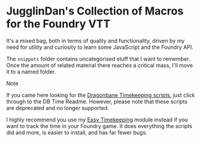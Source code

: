 # JugglinDan's Collection of Macros for the Foundry VTT

It's a mixed bag, both in terms of quality and functionality, driven by my need for utility and curiosity to learn some JavaScript and the Foundry API.

The `snippets` folder contains uncategorised stuff that I want to remember. Once the amount of related material there reaches a critical mass, I'll move it to a named folder.

> [!NOTE]
> If you came here looking for the [Dragonbane Timekeeping scripts](./deprecated-dbtime/dbtime-readme.md), just click through to the DB Time Readme.
> However, please note that these scripts are deprecated and no longer supported.
>
> I highly recommend you use my [Easy Timekeeping](https://foundryvtt.com/packages/jd-easytimekeeping) module instead if you want to track the time in your Foundry game.
> It does everything the scripts did and more, is easier to install, and has far fewer bugs.
